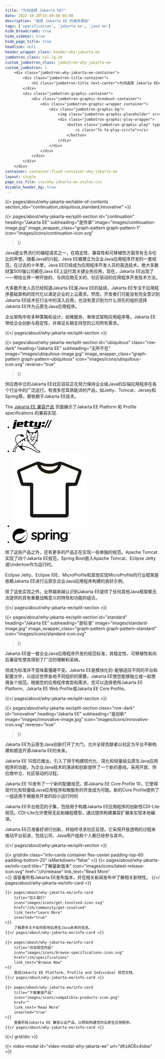 ```yaml
---
title: "为何选择 Jakarta EE?"
date: 2022-10-20T14:49:08-04:00
description: "选择 Jakarta EE 的诸多理由"
tags: ['specification', 'jakarta ee', 'java ee']
hide_breadcrumb: true
hide_sidebar: true
hide_page_title: true
headline: null
header_wrapper_class: header-why-jakarta-ee
jumbotron_class: col-lg-24
custom_jumbotron_class: jumbotron-why-jakarta-ee
custom_jumbotron: |
    <div class="jumbotron-why-jakarta-ee-container">
        <div class="jumbotron-title-container">
            <h1 class="jumbotron-title text-center">为何选择 Jakarta EE</h1>
        </div>
        <div class="jumbotron-graphic-container">
            <div class="jumbotron-graphic-breakout-container">
                <div class="jumbotron-graphic-wrapper container">
                    <div class="jumbotron-graphic-bg">
                        <img class="jumbotron-graphic-placeholder" src="images/video-placeholder.jpg" alt="" />
                        <div class="jumbotron-graphic-play-wrapper">
                            <button class="jumbotron-graphic-play" type="button" data-toggle="modal" data-target="#video-modal-why-jakarta-ee" aria-label="点击视频了解为什么选择 Jakarta EE">
                                <i class="fa fa-play-circle"></i>
                            </button>
                        </div>
                    </div>
                </div>
            </div>
        </div>
    </div>
container: container-fluid container-why-jakarta-ee
layout: single
page_css_file: css/why-jakarta-ee-styles.css
disable_header_bg: true
---
```


{{< pages/about/why-jakarta-ee/table-of-contents section_ids="continuation,ubiquitous,standard,innovative" >}}

{{< pages/about/why-jakarta-ee/split-section 
    id="continuation" 
    heading="Jakarta EE" 
    subheading="是传承" 
    image="images/continuation-image.jpg" 
    image_wrapper_class="graph-pattern graph-pattern-1" 
    icon="images/icons/continuation-icon.svg" 
>}}

Java是业界流行的编程语言之一，在稳定性、兼容性和可移植性方面享有无与伦比的声誉。随着Java的兴起，Java EE被建立为企业Java应用程序开发的一套规范。在过去的十年里，Java EE已经成为应用程序开发人员的首选技术。绝大多数财富500强公司都在Java EE上运行其关键业务应用，现在，Jakarta EE出现了——带给业界一种开放的、与供应商无关的、社区驱动的应用程序开发技术方法。

大多数开发人员已经知道Jakarta EE是Java EE的延续，Jakarta EE专注于应用程序基础架构的现代化以满足企业的上云需求。然而，开发者们可能没有完全意识到Jakarta EE技术在行业中的深入应用，也没有意识到为什么领先的组织选择Jakarta EE作为云原生Java应用程序。

企业架构中有多种策略和设计，如微服务、单体式架构应用程序等。Jakarta EE带给企业创新与稳定性，并保证长期支持您的公司所有需求。

{{</ pages/about/why-jakarta-ee/split-section >}}

{{< pages/about/why-jakarta-ee/split-section
    id="ubiquitous"
    class="row-dark"
    heading="Jakarta EE"
    subheading="无所不在"
    image="images/ubiquitous-image.jpg"
    image_wrapper_class="graph-pattern graph-pattern-ubiquitous"
    icon="images/icons/ubiquitous-icon.svg"
    reverse="true"
>}}

供应商中立的Jakarta EE社区目前正在努力保持企业级Java的后端应用程序在各个行业中的广泛运行。有很多您耳熟能详的产品，如Jetty、Tomcat、Jersey和Spring等，都依赖于Jakarta EE技术。

The [Jakarta EE 兼容产品](/zh/compatibility/) 页面展示了Jakarta EE Platform 和 Profile specifications 的兼容实现.

- ![Eclipse Jetty](images/logos/jetty.png)
- ![Tomcat](images/logos/tomcat.svg)
- ![Jersey](images/logos/jersey.png)
- ![Spring](images/logos/spring.svg)

除了这些产品之外，还有更多的产品正在实现一些单独的规范。Apache Tomcat实现了四个Jakarta EE规范，Spring Boot嵌入Apache Tomcat、Eclipse Jetty或Undertow作为运行时。

Eclipse Jetty、Eclipse IDE、MicroProfile和其他实现MicroProfile的行业框架是依赖Jakarta EE进行云原生企业Java应用程序构建的良好示例。

除了这些实现之外，业界越来越认识到Jakarta EE提供了任何其他Java框架都无法提供的具有重要战略意义的特性和功能的组合。
    
{{</ pages/about/why-jakarta-ee/split-section >}}


{{< pages/about/why-jakarta-ee/split-section
    id="standard"
    heading="Jakarta EE"
    subheading="是标准"
    image="images/standard-image.jpg"
    image_wrapper_class="graph-pattern graph-pattern-standard"
    icon="images/icons/standard-icon.svg"
>}}

Jakarta EE是一套企业Java应用程序开发的规范标准，其稳定性、可移植性和向后兼容性使其得到了广泛的理解和采纳。

但成为标准并不意味着僵硬不变。Jakarta EE是模块化的-能够适应不同的平台和配置文件，以适应世界各地不同组织的需要。Jakarta EE使您能够独立或一起使用各个规范。根据您的应用程序类型和需求，您可以选择使用Jakarta EE Platform、Jakarta EE Web Profile或Jakarta EE Core Profile。

{{</ pages/about/why-jakarta-ee/split-section >}}

{{< pages/about/why-jakarta-ee/split-section
    class="row-dark"
    id="innovative"
    heading="Jakarta EE"
    subheading="是创新"
    image="images/innovative-image.jpg"
    icon="images/icons/innovative-icon.svg"
    reverse="true"
>}}

Jakarta EE为云原生Java创新打开了大门，允许全球贡献者以社区为平台不断构建和塑造开源Jakarta EE的未来。

Jakarta EE 10现已推出，引入了用于构建现代化、简化和轻量级云原生Java应用程序的功能，为企业Java技术的演进和创新提供了一个新的基线，采用开放、供应商中立、社区驱动的过程。

Jakarta EE 10发布了一个新的配置规范，即Jakarta EE Core Profile 10，它使得现代化和轻量级Java应用程序和微服务的开发成为可能。新的Core Profile提供了一组适用于微服务开发的较小运行时的

Jakarta EE平台规范的子集，包括用于构建Jakarta EE应用程序的创新性CDI-Lite规范。CDI-Lite允许使用无反射编程模型，通过提供构建兼容扩展来实现本地编译。

Jakarta EE已准备好进行创新，并始终寻求社区反馈。它采用开放透明的过程来推动平台前进，包括公司、Java用户组和个人都已经参与其中。

{{</ pages/about/why-jakarta-ee/split-section >}}

{{< grid/div class="info-cards container flex-center padding-top-60 padding-bottom-20" isMarkdown="false" >}}
    {{< pages/about/why-jakarta-ee/info-card 
        title="了解最新版本" 
        icon="images/icons/latest-release-icon.svg"
        href="/zh/release"
        link_text="Read More"  
    >}}
        请查看所有Jakarta EE发布版本，并在相关新闻发布中了解相关新特性。
    {{</ pages/about/why-jakarta-ee/info-card >}}
    
    {{< pages/about/why-jakarta-ee/info-card 
        title="加入我们"
        icon="images/icons/get-involved-icon.svg"
        href="/zh/community/get-involved"
        link_text="Learn More"
        inverted="true"
    >}}
        了解更多关于如何影响云原生Java未来的信息。
    {{</ pages/about/why-jakarta-ee/info-card >}}

    {{< pages/about/why-jakarta-ee/info-card
        title="浏览规范内容"
        icon="images/icons/browse-specifications-icon.svg"
        href="/zh/specifications"
        link_text="Browse Now"
    >}}
        查阅Jakarta EE Platform, Profile and Individual 规范文档.
    {{</ pages/about/why-jakarta-ee/info-card >}}

    {{< pages/about/why-jakarta-ee/info-card 
        title="下载兼容产品"
        icon="images/icons/compatible-products-icon.png"
        href=""
        link_text="Read More"
        inverted="true"
    >}}
        查看所有Jakarta EE 兼容认证产品，以帮助构建您的云原生应用程序。
    {{</ pages/about/why-jakarta-ee/info-card >}}

{{</ grid/div >}}

{{< video-modal id="video-modal-why-jakarta-ee" url="dKzAOEc4obw" >}}